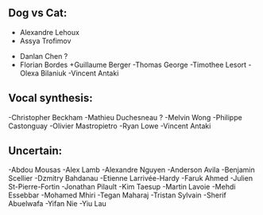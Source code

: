 
## Dog vs Cat:
- Alexandre Lehoux
- Assya Trofimov
+ Danlan Chen ?
+ Florian Bordes 
+Guillaume Berger 
-Thomas George
-Timothee Lesort
-Olexa Bilaniuk 
-Vincent Antaki 

## Vocal synthesis:
-Christopher Beckham
-Mathieu Duchesneau ?
-Melvin Wong
-Philippe Castonguay
-Olivier Mastropietro
-Ryan Lowe
-Vincent Antaki 

## Uncertain:
-Abdou Mousas
-Alex Lamb
-Alexandre Nguyen
-Anderson Avila 
-Benjamin Scellier
-Dzmitry Bahdanau
-Etienne Larrivée-Hardy
-Faruk Ahmed
-Julien St-Pierre-Fortin
-Jonathan Pilault
-Kim Taesup
-Martin Lavoie
-Mehdi Essebbar 
-Mohamed Mhiri
-Tegan Maharaj
-Tristan Sylvain
-Sherif Abuelwafa
-Yifan Nie
-Yiu Lau
